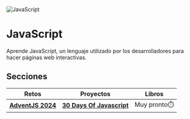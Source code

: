 ![JavaScript](https://res.cloudinary.com/dwczjy8e4/image/upload/v1733594691/share_it_gh_banners/javascript_gh_banner_bgsby9.png)

# JavaScript

Aprende JavaScript, un lenguaje utilizado por los desarrolladores para hacer páginas web interactivas.

## Secciones

| Retos                                       | Proyectos                                          | Libros       |
| ------------------------------------------- | -------------------------------------------------- | ------------ |
| [**AdventJS 2024**](./retos/adventjs-2024/) | [**30 Days Of Javascript**](./proyectos/README.md) | Muy pronto⏱️ |
